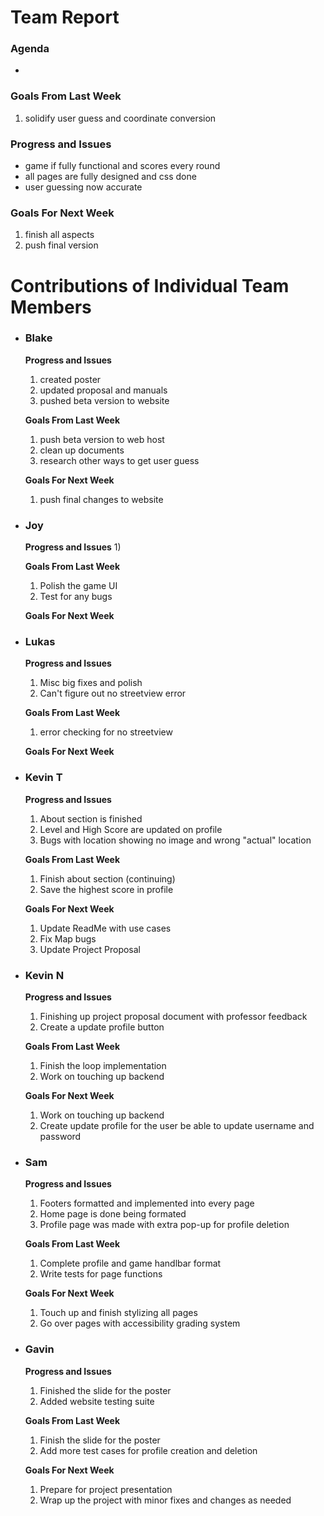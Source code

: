 # Team Report
### Agenda
- 

### Goals From Last Week
1. solidify user guess and coordinate conversion
   
### Progress and Issues
- game if fully functional and scores every round
- all pages are fully designed and css done
- user guessing now accurate

### Goals For Next Week
1. finish all aspects
2. push final version

# Contributions of Individual Team Members

- ### Blake
  **Progress and Issues**
  1) created poster
  2) updated proposal and manuals
  3) pushed beta version to website
  
  **Goals From Last Week**
  1) push beta version to web host
  2) clean up documents
  3) research other ways to get user guess
     
  **Goals For Next Week**
  1) push final changes to website


- ### Joy
  **Progress and Issues**
  1)
  
  **Goals From Last Week**
  1) Polish the game UI
  2) Test for any bugs 

     
  **Goals For Next Week**

- ### Lukas
  **Progress and Issues**
  1) Misc big fixes and polish
  2) Can't figure out no streetview error
  
  **Goals From Last Week**
  1) error checking for no streetview
   
  **Goals For Next Week**


- ### Kevin T
  **Progress and Issues**
  1) About section is finished
  2) Level and High Score are updated on profile
  3) Bugs with location showing no image and wrong "actual" location

  **Goals From Last Week**
  1) Finish about section (continuing)
  2) Save the highest score in profile

  **Goals For Next Week**
  1) Update ReadMe with use cases 
  2) Fix Map bugs
  3) Update Project Proposal


- ### Kevin N
  **Progress and Issues**
  1) Finishing up project proposal document with professor feedback
  2) Create a update profile button
  
  **Goals From Last Week**
  1) Finish the loop implementation
  2) Work on touching up backend
  
  **Goals For Next Week**
  1) Work on touching up backend
  2) Create update profile for the user be able to update username and password

- ### Sam
  **Progress and Issues**
  1) Footers formatted and implemented into every page
  2) Home page is done being formated
  3) Profile page was made with extra pop-up for profile deletion
  
  **Goals From Last Week**
  1) Complete profile and game handlbar format
  2) Write tests for page functions
     
  **Goals For Next Week**
  1) Touch up and finish stylizing all pages
  2) Go over pages with accessibility grading system

- ### Gavin
  **Progress and Issues**
  1) Finished the slide for the poster
  2) Added website testing suite 
  
  **Goals From Last Week**
  1) Finish the slide for the poster
  2) Add more test cases for profile creation and deletion
     
  **Goals For Next Week**
  1) Prepare for project presentation 
  2) Wrap up the project with minor fixes and changes as needed


